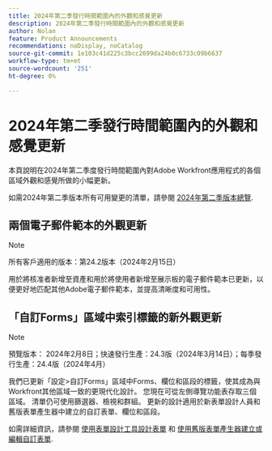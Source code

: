 ```yaml
---
title: 2024年第二季發行時間範圍內的外觀和感覺更新
description: 2024年第二季發行時間範圍內的外觀和感覺更新
author: Nolan
feature: Product Announcements
recommendations: noDisplay, noCatalog
source-git-commit: 1e103c41d225c3bcc2699da24b0c6733c09b6637
workflow-type: tm+mt
source-wordcount: '251'
ht-degree: 0%

---
```


# 2024年第二季發行時間範圍內的外觀和感覺更新

本頁說明在2024年第二季度發行時間範圍內對Adobe Workfront應用程式的各個區域外觀和感覺所做的小幅更新。

如需2024年第二季版本所有可用變更的清單，請參閱 [2024年第二季版本總覽](/help/quicksilver/product-announcements/product-releases/24-q2-release-activity/24-q2-release-overview.md).

## 兩個電子郵件範本的外觀更新

>[!NOTE]
>
>所有客戶適用的版本：第24.2版本（2024年2月15日）

用於將核准者新增至資產和用於將使用者新增至展示板的電子郵件範本已更新，以便更好地匹配其他Adobe電子郵件範本，並提高清晰度和可用性。

## 「自訂Forms」區域中索引標籤的新外觀更新

>[!NOTE]
>
>預覽版本： 2024年2月8日；快速發行生產：24.3版（2024年3月14日）；每季發行生產：24.4版（2024年4月）

我們已更新「設定>自訂Forms」區域中Forms、欄位和區段的標籤，使其成為與Workfront其他區域一致的更現代化設計。 您現在可從左側導覽功能表存取三個區域。 清單仍可使用篩選器、檢視和群組。 更新的設計適用於新表單設計人員和舊版表單產生器中建立的自訂表單、欄位和區段。

如需詳細資訊，請參閱 [使用表單設計工具設計表單](/help/quicksilver/administration-and-setup/customize-workfront/create-manage-custom-forms/form-designer/design-a-form/design-a-form.md) 和 [使用舊版表單產生器建立或編輯自訂表單](/help/quicksilver/administration-and-setup/customize-workfront/create-manage-custom-forms/create-or-edit-a-custom-form.md).



